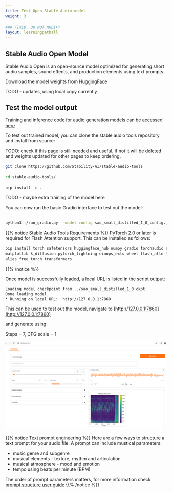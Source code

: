 ```yaml
---
title: Test Open Stable Audio model
weight: 3

### FIXED, DO NOT MODIFY
layout: learningpathall
---
```


## Stable Audio Open Model 

Stable Audio Open is an open-source model optimized for generating short audio samples, sound effects, and production elements using text prompts.

Download the model weights from [HuggingFace](https://huggingface.co/stabilityai/stable-audio-open-1.0/tree/main)

TODO - updates, using local copy currently


## Test the model output

Training and inference code for audio generation models can be accessed [here](https://github.com/Stability-AI/stable-audio-tools)

To test out trained model, you can clone the stable audio tools repository and install from source:

TODO: check if this page is still needed and useful, if not it will be deleted and weights updated for other pages to keep ordering.

```bash
git clone https://github.com/Stability-AI/stable-audio-tools

cd stable-audio-tools/

pip install -e .

```

TODO - maybe extra training of the model here

You can now run the basic Gradio interface to test out the model:

```bash

python3 ./run_gradio.py --model-config sao_small_distilled_1_0_config.json --ckpt-path sao_small_distilled_1_0.ckpt

```

{{% notice Stable Audio Tools Requirements %}}
PyTorch 2.0 or later is required for Flash Attention support. This can be installed as follows:
```bash
pip install torch safetensors huggingface_hub numpy gradio torchaudio einops \
matplotlib k_diffusion pytorch_lightning einops_exts wheel flash_attn \
alias_free_torch transformers

```
{{% /notice %}}


Once model is successfully loaded, a local URL is listed in the script output:

```
Loading model checkpoint from ../sao_small_distilled_1_0.ckpt
Done loading model
* Running on local URL:  http://127.0.0.1:7860

```
This can be used to test out the model, navigate to [http://127.0.0.1:7860](http://127.0.0.1:7860)

and generate using:

Steps = 7, CFG scale = 1

![example image alt-text#center](generate-audio.png "Figure 1. Generate Audio")

{{% notice Text prompt engineering %}}
Here are a few ways to structure a text prompt for your audio file.
A prompt can include mustical parameters:
* music genre and subgenre
* musical elements - texture, rhythm and articulation
* musical atmosphere - mood and emotion
* tempo using beats per minute (BPM)

The order of prompt parameters matters, for more information check [prompt structure user guide](https://stableaudio.com/user-guide/prompt-structure)
{{% /notice %}}



